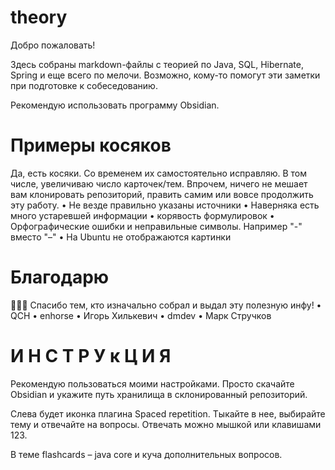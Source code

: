 # theory
Добро пожаловать!

Здесь собраны markdown-файлы с теорией по Java, SQL, Hibernate, Spring и еще всего по мелочи.
Возможно, кому-то помогут эти заметки при подготовке к собеседованию.

Рекомендую использовать программу Obsidian.

# Примеры косяков
Да, есть косяки. 
Со временем их самостоятельно исправляю. В том числе, увеличиваю число карточек/тем.
Впрочем, ничего не мешает вам клонировать репозиторий, править самим или вовсе продолжить эту работу.
• Не везде правильно указаны источники
• Наверняка есть много устаревшей информации
• корявость формулировок
• Орфографические ошибки и неправильные символы. Например "-" вместо "–"
• На Ubuntu не отображаются картинки

# Благодарю
🎉️🎉️🎉️
Спасибо тем, кто изначально собрал и выдал эту полезную инфу!
• QCH
• enhorse
• Игорь Хилькевич
• dmdev
• Марк Стручков

# И Н С Т Р У к Ц И Я
Рекомендую пользоваться моими настройками. Просто скачайте Obsidian и укажите путь хранилища в склонированный репозиторий.

Слева будет иконка плагина Spaced repetition. Тыкайте в нее, выбирайте тему и отвечайте на вопросы. Отвечать можно мышкой или клавишами 123.

В теме flashcards – java core и куча дополнительных вопросов.
